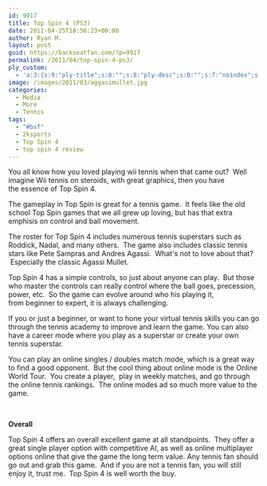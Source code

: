 ```yaml
---
id: 9917
title: Top Spin 4 (PS3)
date: 2011-04-25T18:50:23+00:00
author: Ryan M.
layout: post
guid: https://backseatfan.com/?p=9917
permalink: /2011/04/top-spin-4-ps3/
ply_custom:
  - 'a:3:{s:9:"ply-title";s:0:"";s:8:"ply-desc";s:0:"";s:7:"noindex";s:0:"";}'
image: /images/2011/03/aggasimullet.jpg
categories:
  - Media
  - More
  - Tennis
tags:
  - "#bsf"
  - 2ksports
  - Top Spin 4
  - top spin 4 review
---
```


<div class="entry">
  <p>
  </p>

  <p>
    You all know how you loved playing wii tennis when that came out?  Well imagine Wii tennis on steroids, with great graphics, then you have the essence of Top Spin 4.
  </p>

  <p>
    The gameplay in Top Spin is great for a tennis game.  It feels like the old school Top Spin games that we all grew up loving, but has that extra emphisis on control and ball movement.
  </p>

  <p>
    The roster for Top Spin 4 includes numerous tennis superstars such as Roddick, Nadal, and many others.  The game also includes classic tennis stars like Pete Sampras and Andres Agassi.  What's not to love about that?  Especially the classic Agassi Mullet.
  </p>

  <p>
    Top Spin 4 has a simple controls, so just about anyone can play.  But those who master the controls can really control where the ball goes, precession, power, etc.  So the game can evolve around who his playing it, from beginner to expert, it is always challenging.
  </p>

  <p>
    If you or just a beginner, or want to hone your virtual tennis skills you can go through the tennis academy to improve and learn the game. You can also have a career mode where you play as a superstar or create your own tennis superstar.
  </p>

  <p>
  </p>

  <p>
    You can play an online singles / doubles match mode, which is a great way to find a good opponent.  But the cool thing about online mode is the Online World Tour.  You create a player,  play in weekly matches, and go through the online tennis rankings.  The online modes ad so much more value to the game.
  </p>

  <p>
    &nbsp;
  </p>

  <p>
    <strong>Overall</strong>
  </p>

  <p>
    Top Spin 4 offers an overall excellent game at all standpoints.  They offer a great single player option with competitive AI, as well as online multiplayer options online that give the game the long term value. Any tennis fan should go out and grab this game.  And if you are not a tennis fan, you will still enjoy it, trust me.  Top Spin 4 is well worth the buy.
  </p>
</div>
